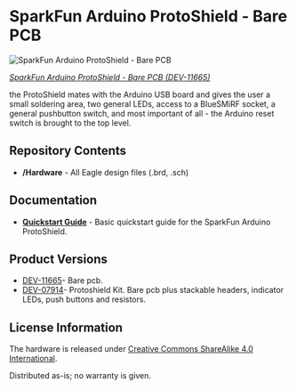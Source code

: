 SparkFun Arduino ProtoShield - Bare PCB
=======================================

![SparkFun Arduino ProtoShield - Bare PCB](https://cdn.sparkfun.com//assets/parts/8/6/9/11665-01.jpg)

[*SparkFun Arduino ProtoShield - Bare PCB (DEV-11665)*](https://www.sparkfun.com/products/11665)

the ProtoShield mates with the Arduino USB board and gives the user a small soldering area, two general LEDs, 
access to a BlueSMiRF socket, a general pushbutton switch, and most important of all - the Arduino reset switch is brought to the top level. 

Repository Contents
-------------------
* **/Hardware** - All Eagle design files (.brd, .sch)

Documentation
--------------
* **[Quickstart Guide](https://learn.sparkfun.com/tutorials/arduino-protoshield-quickstart-guide)** - Basic quickstart guide for the SparkFun Arduino ProtoShield.

Product Versions
----------------
* [DEV-11665](https://www.sparkfun.com/products/11665)- Bare pcb.
* [DEV-07914](https://www.sparkfun.com/products/7914)- Protoshield Kit. Bare pcb plus stackable headers, indicator LEDs, push buttons and resistors.

License Information
-------------------
The hardware is released under [Creative Commons ShareAlike 4.0 International](https://creativecommons.org/licenses/by-sa/4.0/).

Distributed as-is; no warranty is given.
